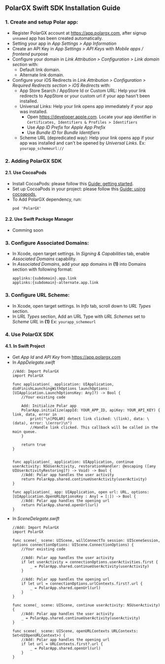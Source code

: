## PolarGX Swift SDK Installation Guide
### 1. Create and setup Polar app: 
- Register PolarGX account at https://app.polargx.com, after signup `unnamed` app has been created automatically.
- Setting your app in _App Settings > App Information_
- Create an API Key in _App Settings > API Keys_ with _Mobile apps / frontend_ purpose
- Configure your domain in _Link Attribution > Configuration > Link domain section_ with:
  + Default link domain.
  + Alternate link domain.
- Configure your iOS Redirects in _Link Attribution > Configuration > Required Redirects section > iOS Redirects_ with:
  + App Store Search / AppStore Id or Custom URL: Help your link redirects to AppStore or your custom url if your app hasn't been installed.
  + Universal Links: Help your link opens app immediately if your app was installed.
    - Open https://developer.apple.com. Locate your app identifier in `Certificates, Identifiers & Profiles > Identifiers`
    - Use _App ID Prefix_ for _Apple App Prefix_
    - Use _Bundle ID_ for _Bundle Identifiers_
  + Scheme URL (depredicated way): Help your link opens app if your app was installed and can't be opened by _Universal Links_.
    Ex: `yourapp_schemeurl://`
  
### 2. Adding PolarGX SDK
#### 2.1. Use CocoaPods
- Install CocoaPods: please follow this [Guide: getting started](https://guides.cocoapods.org/using/getting-started.html).
- Set up CocoaPods in your project: please follow this [Guide: using cocoapods](https://guides.cocoapods.org/using/using-cocoapods.html),
- To Add PolarGX dependency, run:
    ```
    pod 'PolarGX'
    ```
#### 2.2. Use Swift Package Manager
- Comming soon

### 3. Configure Associated Domains:
- In Xcode, open target settings. In _Signing & Capabilities_ tab, enable _Associated Domains_ capability.
- In _Associated Domains_, add your app domains in **(1)** into Domains section with following format:
  ```
  applinks:{subdomain}.app.link
  applinks:{subdomain}-alternate.app.link
  ```
### 3. Configure URL Scheme:
- In Xcode, open target settings. In _Info_ tab, scroll down to _URL Types_ section.
- In _URL Types_ section, Add an URL Type with _URL Schemes_ set to _Scheme URL_ in **(1)**
  Ex: `yourapp_schemeurl`

### 4. Use PolarGX SDK
#### 4.1. In Swift Project
- Get _App Id_ and _API Key_ from https://app.polargx.com
- In _AppDelegate.swift_
  ```
  //Add: Import PolarGX
  import PolarGX
  
  func application(_ application: UIApplication, didFinishLaunchingWithOptions launchOptions: [UIApplication.LaunchOptionsKey: Any]?) -> Bool {
      //Your existing code

      Add: Initialize Polar app
      PolarApp.initialize(appId: YOUR_APP_ID, apiKey: YOUR_API_KEY) { link, data, error in
          print("\n[POLAR] detect link clicked: \(link), data: \(data), error: \(error)\n")
          //Handle link clicked. This callback will be called in the main queue.
      }

      return true
  }


  func application(_ application: UIApplication, continue userActivity: NSUserActivity, restorationHandler: @escaping ([any UIUserActivityRestoring]?) -> Void) -> Bool {
      //Add: Polar app handles the user activity
      return PolarApp.shared.continueUserActivity(userActivity)
  }
  
  func application(_ app: UIApplication, open url: URL, options: [UIApplication.OpenURLOptionsKey : Any] = [:]) -> Bool {
      //Add: Polar app handles the opening url
      return PolarApp.shared.openUrl(url)
  }
  ```
- In _SceneDelegate.swift_
  ```
  //Add: Import PolarGX
  import PolarGX

  func scene(_ scene: UIScene, willConnectTo session: UISceneSession, options connectionOptions: UIScene.ConnectionOptions) {
      //Your existing code

      //Add: Polar app handles the user activity
      if let userActivity = connectionOptions.userActivities.first {
          _ = PolarApp.shared.continueUserActivity(userActivity)
      }

      //Add: Polar app handles the opening url
      if let url = connectionOptions.urlContexts.first?.url {
          _ = PolarApp.shared.openUrl(url)
      }
  }

  func scene(_ scene: UIScene, continue userActivity: NSUserActivity) {
      //Add: Polar app handles the user activity
      _ = PolarApp.shared.continueUserActivity(userActivity)
  }
  
  func scene(_ scene: UIScene, openURLContexts URLContexts: Set<UIOpenURLContext>) {
      //Add: Polar app handles the opening url
      if let url = URLContexts.first?.url {
          _ = PolarApp.shared.openUrl(url)
      }
  }
  ```

